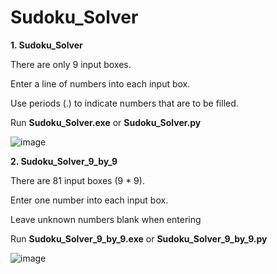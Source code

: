 # Sudoku_Solver
**1. Sudoku_Solver**

There are only 9 input boxes.

Enter a line of numbers into each input box.

Use periods (.) to indicate numbers that are to be filled.

Run **Sudoku_Solver.exe** or **Sudoku_Solver.py**

![image](https://github.com/DoDDNDo/Sudoku_Solver/assets/147770740/8e22de5a-79d2-44a7-a1a2-77225b46b052)



**2. Sudoku_Solver_9_by_9**

There are 81 input boxes (9 * 9).

Enter one number into each input box.

Leave unknown numbers blank when entering

Run **Sudoku_Solver_9_by_9.exe** or **Sudoku_Solver_9_by_9.py**

![image](https://github.com/DoDDNDo/Sudoku_Solver/assets/147770740/0a30aeaa-f944-4cca-8fd1-9ea3be06184d)

